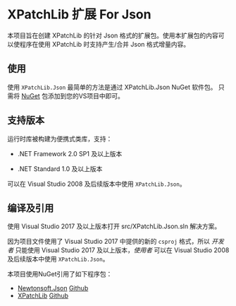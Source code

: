 # XPatchLib 扩展 For Json

本项目旨在创建 XPatchLib 的针对 Json 格式的扩展包。使用本扩展包的内容可以使程序在使用 XPatchLib 时支持产生/合并 Json 格式增量内容。

## 使用

使用 `XPatchLib.Json` 最简单的方法是通过 XPatchLib.Json NuGet 软件包。 只需将 [NuGet](https://www.nuget.org/packages/XPatchLib.Json/) 包添加到您的VS项目中即可。

## 支持版本

运行时库被构建为便携式类库，支持：

* .NET Framework 2.0 SP1 及以上版本

* .NET Standard 1.0 及以上版本

可以在 Visual Studio 2008 及后续版本中使用 `XPatchLib.Json`。

## 编译及引用

使用 Visual Studio 2017 及以上版本打开 src/XPatchLib.Json.sln 解决方案。

因为项目文件使用了 Visual Studio 2017 中提供的新的 `csproj` 格式，所以 *开发者* 只能使用 Visual Studio 2017 及以上版本，*使用者* 可以在 Visual Studio 2008 及后续版本中使用 `XPatchLib.Json`。

本项目使用NuGet引用了如下程序包：

* [Newtonsoft.Json](https://www.nuget.org/packages/Newtonsoft.Json/) [Github](https://github.com/JamesNK/Newtonsoft.Json)
* [XPatchLib](https://www.nuget.org/packages/XPatchLib/) [Github](https://github.com/GuQiangJS/XPatchLib.Net)
 
